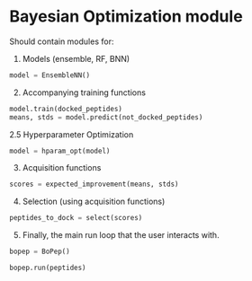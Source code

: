 # Bayesian Optimization module

Should contain modules for:

1. Models (ensemble, RF, BNN)
```py
model = EnsembleNN()
```
2. Accompanying training functions
```py
model.train(docked_peptides)
means, stds = model.predict(not_docked_peptides)
```
2.5 Hyperparameter Optimization
```py
model = hparam_opt(model)
```
3. Acquisition functions
```py
scores = expected_improvement(means, stds)
```
4. Selection (using acquisition functions)
```py
peptides_to_dock = select(scores)
```
5. Finally, the main run loop that the user interacts with.
```py
bopep = BoPep()

bopep.run(peptides)
```